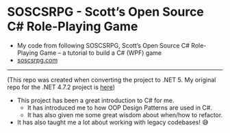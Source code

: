 # SOSCSRPG - Scott’s Open Source C# Role-Playing Game
- My code from following SOSCSRPG, Scott’s Open Source C# Role-Playing Game – a tutorial to build a C# (WPF) game
- [soscsrpg.com](soscsrpg.com)
---
(This repo was created when converting the project to .NET 5. My original repo for the .NET 4.7.2 project is [here](https://github.com/kudosscience/Scott-s-Open-Source-C-Role-Playing-Game))
* This project has been a great introduction to C# for me.
  * It has introduced me to how OOP Design Patterns are used in C#.
  * It has also given me some great wisdom about when/how to refactor.
* It has also taught me a lot about working with legacy codebases! 😅
